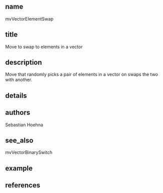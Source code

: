 ## name
mvVectorElementSwap

## title
Move to swap to elements in a vector

## description
Move that randomly picks a pair of elements in a vector on swaps the two with another.

## details

## authors
Sebastian Hoehna

## see_also
mvVectorBinarySwitch

## example

## references
